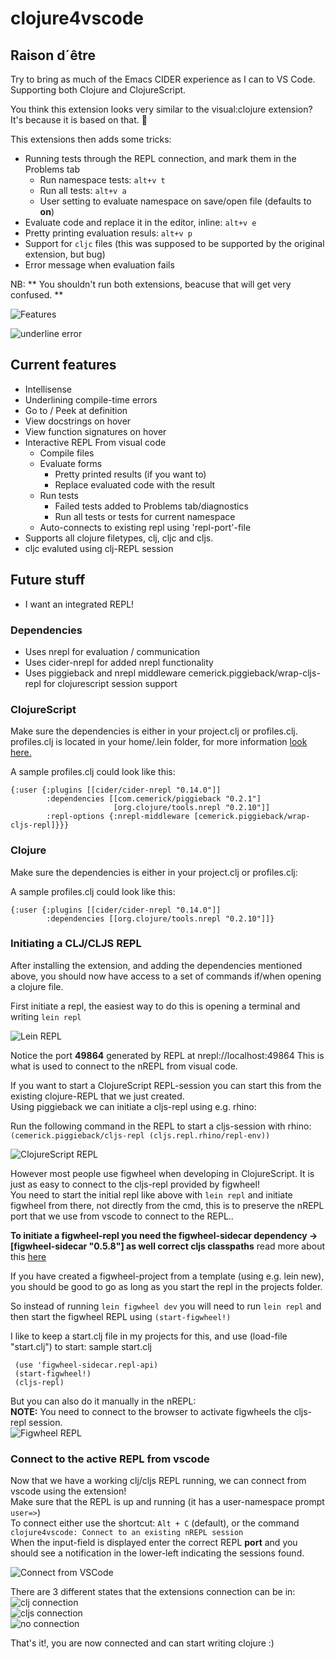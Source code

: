 # clojure4vscode

## Raison d´être
Try to bring as much of the Emacs CIDER experience as I can to VS Code. Supporting both Clojure and ClojureScript.

You think this extension looks very similar to the visual:clojure extension? It's because it is based on that. 🤠

This extensions then adds some tricks:
- Running tests through the REPL connection, and mark them in the Problems tab
    - Run namespace tests: `alt+v t`
    - Run all tests: `alt+v a`
    - User setting to evaluate namespace on save/open file (defaults to **on**)
- Evaluate code and replace it in the editor, inline: `alt+v e`
- Pretty printing evaluation resuls: `alt+v p`
- Support for `cljc` files (this was supposed to be supported by the original extension, but bug)
- Error message when evaluation fails

NB: ** You shouldn't run both extensions, beacuse that will get very confused. **

![Features](/assets/howto/features.gif)

![underline error](/assets/howto/error.png)  

## Current features
* Intellisense
* Underlining compile-time errors
* Go to / Peek at definition
* View docstrings on hover
* View function signatures on hover
* Interactive REPL From visual code 
  * Compile files
  * Evaluate forms
    * Pretty printed results (if you want to)
    * Replace evaluated code with the result
  * Run tests
    * Failed tests added to Problems tab/diagnostics
    * Run all tests or tests for current namespace
  * Auto-connects to existing repl using 'repl-port'-file
* Supports all clojure filetypes, clj, cljc and cljs.
 * cljc evaluted using clj-REPL session

## Future stuff
* I want an integrated REPL!

### Dependencies
* Uses nrepl for evaluation / communication
* Uses cider-nrepl for added nrepl functionality
* Uses piggieback and nrepl middleware cemerick.piggieback/wrap-cljs-repl for clojurescript session support

### ClojureScript
Make sure the dependencies is either in your project.clj or profiles.clj.
profiles.clj is located in your home/.lein folder, for more information [look here.](https://github.com/technomancy/leiningen/blob/master/doc/PROFILES.md)

A sample profiles.clj could look like this:
```
{:user {:plugins [[cider/cider-nrepl "0.14.0"]]
        :dependencies [[com.cemerick/piggieback "0.2.1"]
                       [org.clojure/tools.nrepl "0.2.10"]]
        :repl-options {:nrepl-middleware [cemerick.piggieback/wrap-cljs-repl]}}}
```

### Clojure
Make sure the dependencies is either in your project.clj or profiles.clj:

A sample profiles.clj could look like this:
```
{:user {:plugins [[cider/cider-nrepl "0.14.0"]]
        :dependencies [[org.clojure/tools.nrepl "0.2.10"]]}
```

### Initiating a CLJ/CLJS REPL
After installing the extension, and adding the dependencies mentioned above, 
you should now have access to a set of commands if/when opening a clojure file.

First initiate a repl, the easiest way to do this is opening a terminal and writing ```lein repl```

![Lein REPL](/assets/howto/lein_repl.gif)

Notice the port **49864** generated by  REPL at nrepl://localhost:49864
This is what is used to connect to the nREPL from visual code.

If you want to start a ClojureScript REPL-session you can start this from the existing clojure-REPL that we just created.  
Using piggieback we can initiate a cljs-repl using e.g. rhino:  

Run the following command in the REPL to start a cljs-session with rhino: ```(cemerick.piggieback/cljs-repl (cljs.repl.rhino/repl-env))```  

![ClojureScript REPL](/assets/howto/cljs_repl.gif)

However most people use figwheel when developing in ClojureScript. It is just as easy to connect to the cljs-repl provided by figwheel!  
You need to start the initial repl like above with ```lein repl``` and initiate figwheel from there, not directly from the cmd, 
this is to preserve the nREPL port that we use from vscode to connect to the REPL..  

**To initiate a figwheel-repl you need the figwheel-sidecar dependency -> [figwheel-sidecar "0.5.8"] as well correct cljs classpaths**
read more about this [here](https://github.com/bhauman/lein-figwheel/wiki/Using-the-Figwheel-REPL-within-NRepl)  

If you have created a figwheel-project from a template (using e.g. lein new), you should be good to go as long as you start the repl in the projects folder.  

So instead of running ```lein figwheel dev``` you will need to run ```lein repl```
and then start the figwheel REPL using ```(start-figwheel!)```  

I like to keep a start.clj file in my projects for this, and use (load-file "start.clj") to start:
sample start.clj  

```
 (use 'figwheel-sidecar.repl-api)
 (start-figwheel!)
 (cljs-repl)
```

But you can also do it manually in the nREPL:  
**NOTE:** You need to connect to the browser to activate figwheels the cljs-repl session.  
![Figwheel REPL](/assets/howto/figwheel.gif)


### Connect to the active REPL from vscode

Now that we have a working clj/cljs REPL running, we can connect from vscode using the extension!  
Make sure that the REPL is up and running (it has a user-namespace prompt ```user=>```)  
To connect either use the shortcut:  ```Alt + C``` (default), or the command ```clojure4vscode: Connect to an existing nREPL session```  
When the input-field is displayed enter the correct REPL **port** and you should see a notification in the lower-left indicating the sessions found.  

![Connect from VSCode](/assets/howto/connect.gif)

There are 3 different states that the extensions connection can be in:  
 ![clj connection](/assets/howto/status_clj.png)  
 ![cljs connection](/assets/howto/status_cljs.png)  
 ![no connection](/assets/howto/status_not_connected.png)  


That's it!, you are now connected and can start writing clojure :)
